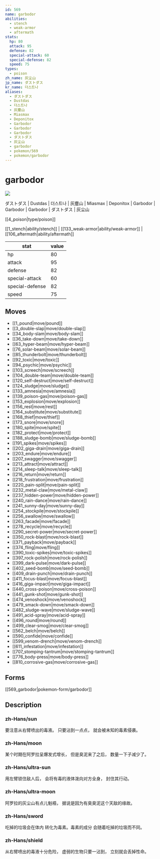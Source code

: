 ```yaml
---
id: 569
name: garbodor
abilities:
  - stench
  - weak-armor
  - aftermath
stats:
  hp: 80
  attack: 95
  defense: 82
  special-attack: 60
  special-defense: 82
  speed: 75
types:
  - poison
zh_name: 灰尘山
jp_name: ダストダス
kr_name: 더스트나
aliases:
  - ダストダス
  - Dustdas
  - 더스트나
  - 灰塵山
  - Miasmax
  - Deponitox
  - Garbodor
  - Garbodor
  - Garbodor
  - ダストダス
  - 灰尘山
  - garbodor
  - pokemon/569
  - pokemon/garbodor
---
```

# garbodor

![](https://raw.githubusercontent.com/PokeAPI/sprites/master/sprites/pokemon/569.png)

ダストダス | Dustdas | 더스트나 | 灰塵山 | Miasmax | Deponitox | Garbodor | Garbodor | Garbodor | ダストダス | 灰尘山

[[4_poison|type/poison]]

[[1_stench|ability/stench]] | [[133_weak-armor|ability/weak-armor]] | [[106_aftermath|ability/aftermath]]

|stat|value|
|---|---|
|hp|80|
|attack|95|
|defense|82|
|special-attack|60|
|special-defense|82|
|speed|75|


## Moves

- [[1_pound|move/pound]]
- [[3_double-slap|move/double-slap]]
- [[34_body-slam|move/body-slam]]
- [[36_take-down|move/take-down]]
- [[63_hyper-beam|move/hyper-beam]]
- [[76_solar-beam|move/solar-beam]]
- [[85_thunderbolt|move/thunderbolt]]
- [[92_toxic|move/toxic]]
- [[94_psychic|move/psychic]]
- [[103_screech|move/screech]]
- [[104_double-team|move/double-team]]
- [[120_self-destruct|move/self-destruct]]
- [[124_sludge|move/sludge]]
- [[133_amnesia|move/amnesia]]
- [[139_poison-gas|move/poison-gas]]
- [[153_explosion|move/explosion]]
- [[156_rest|move/rest]]
- [[164_substitute|move/substitute]]
- [[168_thief|move/thief]]
- [[173_snore|move/snore]]
- [[180_spite|move/spite]]
- [[182_protect|move/protect]]
- [[188_sludge-bomb|move/sludge-bomb]]
- [[191_spikes|move/spikes]]
- [[202_giga-drain|move/giga-drain]]
- [[203_endure|move/endure]]
- [[207_swagger|move/swagger]]
- [[213_attract|move/attract]]
- [[214_sleep-talk|move/sleep-talk]]
- [[216_return|move/return]]
- [[218_frustration|move/frustration]]
- [[220_pain-split|move/pain-split]]
- [[232_metal-claw|move/metal-claw]]
- [[237_hidden-power|move/hidden-power]]
- [[240_rain-dance|move/rain-dance]]
- [[241_sunny-day|move/sunny-day]]
- [[254_stockpile|move/stockpile]]
- [[256_swallow|move/swallow]]
- [[263_facade|move/facade]]
- [[278_recycle|move/recycle]]
- [[290_secret-power|move/secret-power]]
- [[350_rock-blast|move/rock-blast]]
- [[371_payback|move/payback]]
- [[374_fling|move/fling]]
- [[390_toxic-spikes|move/toxic-spikes]]
- [[397_rock-polish|move/rock-polish]]
- [[399_dark-pulse|move/dark-pulse]]
- [[402_seed-bomb|move/seed-bomb]]
- [[409_drain-punch|move/drain-punch]]
- [[411_focus-blast|move/focus-blast]]
- [[416_giga-impact|move/giga-impact]]
- [[440_cross-poison|move/cross-poison]]
- [[441_gunk-shot|move/gunk-shot]]
- [[474_venoshock|move/venoshock]]
- [[479_smack-down|move/smack-down]]
- [[482_sludge-wave|move/sludge-wave]]
- [[491_acid-spray|move/acid-spray]]
- [[496_round|move/round]]
- [[499_clear-smog|move/clear-smog]]
- [[562_belch|move/belch]]
- [[590_confide|move/confide]]
- [[599_venom-drench|move/venom-drench]]
- [[611_infestation|move/infestation]]
- [[707_stomping-tantrum|move/stomping-tantrum]]
- [[776_body-press|move/body-press]]
- [[810_corrosive-gas|move/corrosive-gas]]

## Forms



[[569_garbodor|pokemon-form/garbodor]]

## Description

### zh-Hans/sun

要注意从右臂喷出的毒液。
只要沾到一点点，
就会被未知的毒素侵袭。

### zh-Hans/moon

某个时期在阿罗拉呈爆发式增长，
但是臭泥来了之后，
数量一下子减少了。

### zh-Hans/ultra-sun

用左臂锁住敌人后，
会将有毒的液体泼向对方全身，
封住其行动。

### zh-Hans/ultra-moon

阿罗拉的灰尘山有点儿魁梧，
据说是因为有臭臭泥这个天敌的缘故。

### zh-Hans/sword

吃掉的垃圾会在体内
转化为毒素。毒素的成分
会随着吃掉的垃圾而不同。

### zh-Hans/shield

从右臂喷出的毒液十分危险，
虚弱的生物只要一沾到，
立刻就会丢掉性命。

